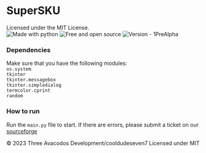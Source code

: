 # SuperSKU
Licensed under the MIT License.\
![Made with python](https://img.shields.io/badge/Made_with_python-2ea44f?logo=python)  ![Free and open source](https://img.shields.io/badge/Free_and_open_source-2ea44f)     ![Version - 1PreAlpha](https://img.shields.io/badge/Version-1PreAlpha-2ea44f) 

### Dependencies

Make sure that you have the following modules:  
`os.system`  
`tkinter`  
`tkinter.messagebox`  
`tkinter.simpledialog`  
`termcolor.cprint`  
`random`

### How to run
  Run the `main.py` file to start. If there are errors, please submit a ticket on our [sourceforge](https://sourceforge.net/p/supersku-v1)

© 2023 Three Avacodos Development/cooldudeseven7
Licensed under MIT
